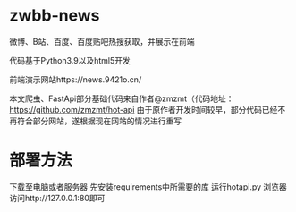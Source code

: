 # zwbb-news
微博、B站、百度、百度贴吧热搜获取，并展示在前端

代码基于Python3.9以及html5开发

前端演示网站https://news.9421o.cn/

本文爬虫、FastApi部分基础代码来自作者@zmzmt（代码地址：https://github.com/zmzmt/hot-api
由于原作者开发时间较早，部分代码已经不再符合部分网站，遂根据现在网站的情况进行重写

# 部署方法
下载至电脑或者服务器
先安装requirements中所需要的库
运行hotapi.py
浏览器访问http://127.0.0.1:80即可
